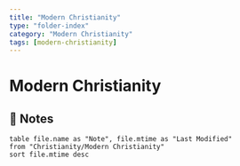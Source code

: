 ```yaml
---
title: "Modern Christianity"
type: "folder-index"
category: "Modern Christianity"
tags: [modern-christianity]
---
```


# Modern Christianity

## 📄 Notes
```dataview
table file.name as "Note", file.mtime as "Last Modified"
from "Christianity/Modern Christianity"
sort file.mtime desc
```
